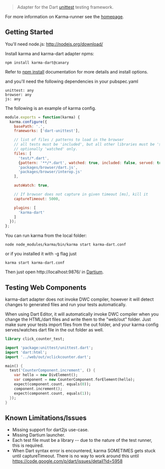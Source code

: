 > Adapter for the Dart [unittest] testing framework.

For more information on Karma-runner see the [homepage].

## Getting Started

You'll need node.js: http://nodejs.org/download/

Install karma and karma-dart adapter npms:

    npm install karma-dart@canary

Refer to [npm install] documentation for more details and install options.

and you'll need the following dependencies in your pubspec.yaml

    unittest: any
    browser: any
    js: any

The following is an example of karma config.

```javascript
module.exports = function(karma) {
  karma.configure({
    basePath: '.',
    frameworks: ['dart-unittest'],

    // list of files / patterns to load in the browser
    // all tests must be 'included', but all other libraries must be 'served' and
    // optionally 'watched' only.
    files: [
      'test/*.dart',
      {pattern: '**/*.dart', watched: true, included: false, served: true},
      'packages/browser/dart.js',
      'packages/browser/interop.js'
    ],

    autoWatch: true,

    // If browser does not capture in given timeout [ms], kill it
    captureTimeout: 5000,

    plugins: [
      'karma-dart'
    ]
  });
};
```

You can run karma from the local folder:

    node node_modules/karma/bin/karma start karma-dart.conf

or if you installed it with -g flag just

    karma start karma-dart.conf

Then just open http://localhost:9876/ in [Dartium].

## Testing Web Components

karma-dart adapter does not invoke DWC compiler, however it will detect changes
to generated files and run your tests automatically.

When using Dart Editor, it will automatically invoke DWC compiler when you change
the HTML/dart files and write them to the "web/out" folder. Just make sure your
tests import files from the out folder, and your karma config serves/watches dart
file in the out folder as well.

```dart
library click_counter_test;

import 'package:unittest/unittest.dart';
import 'dart:html';
import '../web/out/xclickcounter.dart';

main() {
  test('CounterComponent.increment', () {
    var hello = new DivElement();
    var component = new CounterComponent.forElement(hello);
    expect(component.count, equals(0));
    component.increment();
    expect(component.count, equals(1));
  });
}
```


## Known Limitations/Issues

* Missing support for dart2js use-case.
* Missing Dartium launcher.
* Each test file must be a library -- due to the nature of the test runner, this is required.
* When Dart syntax error is encountered, karma SOMETIMES gets stuck until captureTimeout. There is no way to work around this until https://code.google.com/p/dart/issues/detail?id=5958


[homepage]: https://github.com/karma-runner
[unittest]: http://api.dartlang.org/docs/releases/latest/unittest.html
[npm install]: https://npmjs.org/doc/install.html
[Dartium]: http://www.dartlang.org/dartium/
